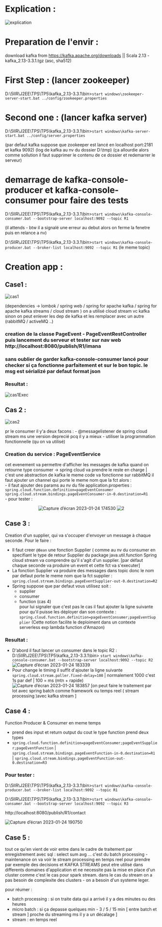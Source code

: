 # Explication :

![explication](https://user-images.githubusercontent.com/77898496/212558167-0d032f4b-0cb2-4f6e-a572-deb331113f91.png)

# Preparation de l'envir : 
  download kafka from https://kafka.apache.org/downloads || Scala 2.13  - kafka_2.13-3.3.1.tgz (asc, sha512)

# First Step : (lancer zookeeper)
D:\5IIR\J2EE\TPS\TP5\kafka_2.13-3.3.1\bin>``start windows\zookeeper-server-start.bat ../config/zookeeper.properties``

# Second one : (lancer kafka server)
D:\5IIR\J2EE\TPS\TP5\kafka_2.13-3.3.1\bin>``start windows\kafka-server-start.bat ../config/server.properties``

(par defaut kafka suppose que zookeeper est lancé en localhost port:2181 et kafka 9092)
(log de kafka au nv du dossier D:\tmp)
(ça allourdie alors comme sollution il faut supprimer le contenu de ce dossier et redemarrer le serveur)

# demarrage de kafka-console-producer et kafka-console-consumer pour faire des tests
D:\5IIR\J2EE\TPS\TP5\kafka_2.13-3.3.1\bin>``start windows\kafka-console-consumer.bat --bootstrap-server localhost:9092 --topic R1``

(il attends - btw il a signalé une erreur au debut alors on ferme la fenetre puis en relance a nv)

D:\5IIR\J2EE\TPS\TP5\kafka_2.13-3.3.1\bin>``start windows\kafka-console-producer.bat --broker-list localhost:9092 --topic R1``
(le meme topic)

# Creation app :

## Case1 :

![cas1](https://user-images.githubusercontent.com/77898496/212558177-9a401640-424b-4190-8ce6-d448ad9007e6.png)

(dependencies -> lombok / spring web / spring for apache kafka / spring for apache kafka streams / cloud stream )
on a utilisé cloud stream vc kafka sinon on peut enlever les dep de kafka et les remplacer avec un autre (rabbitMQ / activeMQ ..)

### creation de la classe PageEvent - PageEventRestController puis lancement du serveur et tester sur nav web http://localhost:8080/publish/R1/imana
### sans oublier de garder kafka-console-consumer lancé pour checker si ça fonctionne parfaitement et sur le bon topic. le msg est sérializé par defaut format json

### Resultat :

![cas1Exec](https://user-images.githubusercontent.com/77898496/212558196-9fe77ac9-764b-40b6-b36a-5f9511ee5cf8.png)

## Cas 2 :

![cas2](https://user-images.githubusercontent.com/77898496/212558353-6ea9fdf7-ced9-4cc2-b534-48f3d80a2343.png)

pr le consumer il y'a deux facons :
    - @messagelistener de spring cloud stream ms une version deprecié pcq il y a mieux
    - utiliser la programmation fonctionnelle (qu on va utilisé)

### Creation du service : PageEventService

cet evenement va permettre d'afficher les messages de kafka
quand on retourne type consumer -> spring cloud va prendre le reste en charge | c'est une abstraction de kafka le meme code va fonctionne sur rabbitMQ
il faut ajouter un channel qui porte le meme nom que la fct alors : <br>
	- il faut ajouter des params au nv du file application.properties : <br>
	``spring.cloud.function.definition=pageEventConsumer``<br>
	``spring.cloud.stream.bindings.pageEventConsumer-in-0.destination=R1`` <br>
	- pour tester : 
	<p align="center">
![Capture d’écran 2023-01-24 174530](https://user-images.githubusercontent.com/77898496/214355329-ef931d5b-1fb2-4a95-8c0e-8e6be587828c.png)  ![2](https://user-images.githubusercontent.com/77898496/214357794-ab09f594-7212-4b9b-81dd-368478a57bd6.png)
	</p>

## Case 3 :

Creation d'un supplier, qui va s'occuper d'envoyer un message à chaque seconde.
Pour le faire : <br>
- Il faut creer ``@Bean`` une fonction Supplier ( comme au nv du consumer en specifiant le type de retour Supplier du package java.util.function Spring cloud stream va comprendre qu'il s'agit d'un supplier. [par défaut chaque seconde va produire un event et cette fct va s'executer] <br>
- La fonction Supplier va produire des messages dans topic donc le nom par defaut porte le meme nom que la fct supplier : ``spring.cloud.stream.bindings.pageEventSupplier-out-0.destination=R2``
- Spring suppose que par defaut vous utilisez soit : <br>
	- supplier
	- consumer 
	- function (cas 4) <br>
  pour lui signaler que c'est pas le cas il faut ajouter la ligne suivante pour qu'il puisse les déployer dan son contexte : ``spring.cloud.function.definition=pageEventConsumer;pageEventSupplier`` (Cette notion facilite le deploiment dans un contexte serverless exp lambda function d'Amazon) <br>
### Resultat :
- D'abord il faut lancer un consumer dans le topic R2 : <br> 
D:\5IIR\J2EE\TPS\TP5\kafka_2.13-3.3.1\bin> ``start windows\kafka-console-consumer.bat --bootstrap-server localhost:9092 --topic R2``
![Capture d’écran 2023-01-24 183339](https://user-images.githubusercontent.com/77898496/214366014-302090c0-fc2d-4feb-8109-f388dbcf48ac.png)
- Pour change le timing il suffit d'ajouter la ligne suivante ``spring.cloud.stream.poller.fixed-delay=100`` | normalement 1000 c'est 1s par def | 100 = ms (mtn + rapide)
![Capture d’écran 2023-01-24 183857](https://user-images.githubusercontent.com/77898496/214367427-3dce784a-64fe-4785-bb16-682af8740da3.png)
[on peut faire le traitement par lot avec spring batch comme framework ou temps reel ( stream processing )avec kafka stream ]

## Case 4 :

Function Producer & Consumer en meme temps <br>
- prend des input et return output du cout le type function prend deux types <br>
- ``spring.cloud.function.definition=pageEventConsumer;pageEventSupplier;pageEventFunction`` |
``spring.cloud.stream.bindings.pageEventFunction-in-0.destination=R1`` |
``spring.cloud.stream.bindings.pageEventFunction-out-0.destination=R3``
### Pour tester : 
D:\5IIR\J2EE\TPS\TP5\kafka_2.13-3.3.1\bin>``start windows\kafka-console-producer.bat --broker-list localhost:9092 --topic R1``

D:\5IIR\J2EE\TPS\TP5\kafka_2.13-3.3.1\bin>``start windows\kafka-console-consumer.bat --bootstrap-server localhost:9092 --topic R3``

http://localhost:8080/publish/R1/contact

![Capture d’écran 2023-01-24 190750](https://user-images.githubusercontent.com/77898496/214374032-de55c8c2-c2aa-4fb7-9fcf-c563b3d2e0d8.png)

## Case 5 :

tout ce qu'en vient de voir entre dans le cadre de traitement par enregistrement avec sql : select sum avg ... c'est du batch processing  - maintenance on va voir le stream processing en temps reel pour prendre par exemple des decisions et KAFKA STREAMS peut etre utilisé dans differents domaines d'application et ne necessite pas la mise en place d'un cluster comme c'est le cas pour spark stream.
dans le cas du stream on a pas besoin de complexite des clusters - on a besoin d'un systeme leger.

pour réumer : 
- batch processing : si on traite data qui a arrivé il y a des minutes ou des heures 
- micro batch : si ça depasse quelques min - 3 / 5 / 15 min  [ entre batch et stream ] proche du streaming ms il y a un décalage ]
- stream : en temps reel 

